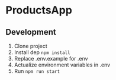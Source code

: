 # ProductsApp

## Development

1. Clone project
2. Install dep `npm install`
3. Replace .env.example for .env
4. Actualize environment variables in .env
5. Run `npm run start`

